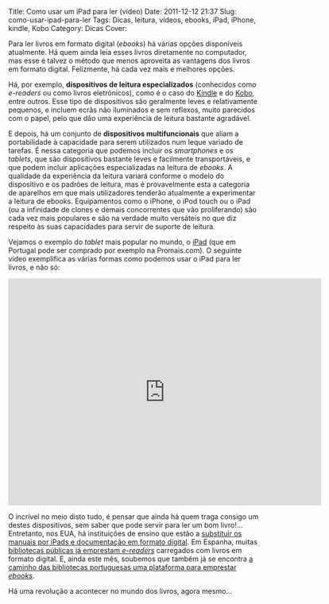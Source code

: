 Title: Como usar um iPad para ler (vídeo)
Date: 2011-12-12 21:37
Slug: como-usar-ipad-para-ler
Tags: Dicas, leitura, vídeos, ebooks, iPad, iPhone, kindle, Kobo 
Category: Dicas
Cover: 

Para ler livros em formato digital (*ebooks*) há várias opções disponíveis atualmente. Há quem ainda leia esses livros diretamente no computador, mas esse é talvez o método que menos aproveita as vantagens dos livros em formato digital. Felizmente, há cada vez mais e melhores opções.

Há, por exemplo, **dispositivos de leitura especializados** (conhecidos como *e-readers* ou como livros eletrónicos), como é o caso do [Kindle](https://kindle.amazon.com/) e do [Kobo](http://www.kobobooks.com), entre outros. Esse tipo de dispositivos são geralmente leves e relativamente pequenos, e incluem ecrãs não iluminados e sem reflexos, muito parecidos com o papel, pelo que dão uma experiência de leitura bastante agradável.

E depois, há um conjunto de **dispositivos multifuncionais** que aliam a portabilidade à capacidade para serem utilizados num leque variado de tarefas. É nessa categoria que podemos incluir os *smartphones* e os *tablets*, que são dispositivos bastante leves e facilmente transportáveis, e que podem incluir aplicações especializadas na leitura de *ebooks*. A qualidade da experiência da leitura variará conforme o modelo do dispositivo e os padrões de leitura, mas é provavelmente esta a categoria de aparelhos em que mais utilizadores tenderão atualmente a experimentar a leitura de ebooks. Equipamentos como o iPhone, o iPod touch ou o iPad (ou a infinidade de clones e demais concorrentes que vão proliferando) são cada vez mais populares e são na verdade muito versáteis no que diz respeito às suas capacidades para servir de suporte de leitura. 

Vejamos o exemplo do *tablet* mais popular no mundo, o [iPad](https://www.apple.com/pt/ibooks/) (que em Portugal pode ser comprado por exemplo na Promais.com). O seguinte vídeo exemplifica as várias formas como podemos usar o iPad para ler livros, e não só:

<iframe width="630" height="457" src="http://www.youtube.com/embed/Jh3BRB_cQ8o?rel=0" frameborder="0" allowfullscreen></iframe>

O incrível no meio disto tudo, é pensar que ainda há quem traga consigo um destes dispositivos, sem saber que pode servir para ler um bom livro!… Entretanto, nos EUA, há instituições de ensino que estão a [substituir os manuais por iPads e documentação em formato digital](http://blogs.wsj.com/digits/2011/01/22/using-an-ipad-as-a-textbook/). Em Espanha, muitas [bibliotecas públicas já emprestam *e-readers*](http://oglobo.globo.com/tecnologia/bibliotecas-da-espanha-comecam-emprestar-livros-em-readers-2826238) carregados com livros em formato digital. E, ainda este mês, soubemos que também já se encontra [a caminho das bibliotecas portuguesas uma plataforma para emprestar *ebooks*](http://tek.sapo.pt/noticias/computadores/bibliotecas_portuguesas_ganham_plataforma_par_1206040.html).

Há uma revolução a acontecer no mundo dos livros, agora mesmo...
